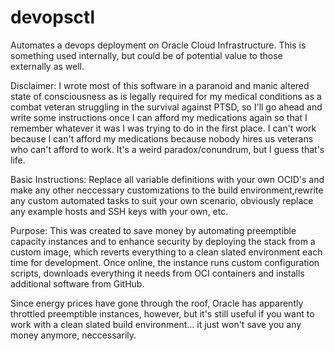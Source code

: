# devopsctl
Automates a devops deployment on Oracle Cloud Infrastructure. This is something used internally, but could be of potential value to those externally as well.

Disclaimer:
  I wrote most of this software in a paranoid and manic altered state of consciousness as is legally required for my medical conditions as a combat veteran struggling in the survival against PTSD, so I'll go ahead and write some instructions once I can afford my medications again so that I remember whatever it was I was trying to do in the first place. I can't work because I can't afford my medications because nobody hires us veterans who can't afford to work. It's a weird paradox/conundrum, but I guess that's life.

Basic Instructions:
  Replace all variable definitions with your own OCID's and make any other neccessary customizations to the build environment,rewrite any custom automated tasks to suit your own scenario, obviously replace any example hosts and SSH keys with your own, etc.


Purpose:
  This was created to save money by automating preemptible capacity instances and to enhance security by deploying the stack from a custom image, which reverts everything to a clean slated environment each time for development. Once online, the instance runs custom configuration scripts, downloads everything it needs from OCI containers and installs additional software from GitHub.

  Since energy prices have gone through the roof, Oracle has apparently throttled preemptible instances, however, but it's still useful if you want to work with a clean slated build environment... it just won't save you any money anymore, neccessarily.
